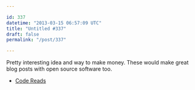 ```yaml
---

id: 337
datetime: "2013-03-15 06:57:09 UTC"
title: "Untitled #337"
draft: false
permalink: "/post/337"

---
```


Pretty interesting idea and way to make money. These would make great blog posts with open source software too. 

 
 * [Code Reads](https://web.archive.org/web/20140213124910/http://ashkenas.com/code-reads/)



